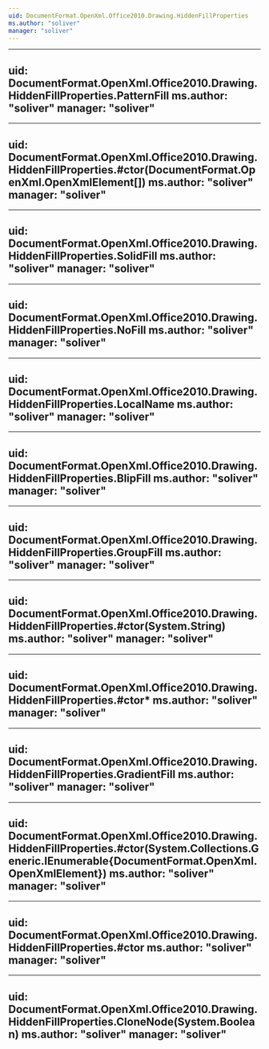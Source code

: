 ```yaml
---
uid: DocumentFormat.OpenXml.Office2010.Drawing.HiddenFillProperties
ms.author: "soliver"
manager: "soliver"
---
```


---
uid: DocumentFormat.OpenXml.Office2010.Drawing.HiddenFillProperties.PatternFill
ms.author: "soliver"
manager: "soliver"
---

---
uid: DocumentFormat.OpenXml.Office2010.Drawing.HiddenFillProperties.#ctor(DocumentFormat.OpenXml.OpenXmlElement[])
ms.author: "soliver"
manager: "soliver"
---

---
uid: DocumentFormat.OpenXml.Office2010.Drawing.HiddenFillProperties.SolidFill
ms.author: "soliver"
manager: "soliver"
---

---
uid: DocumentFormat.OpenXml.Office2010.Drawing.HiddenFillProperties.NoFill
ms.author: "soliver"
manager: "soliver"
---

---
uid: DocumentFormat.OpenXml.Office2010.Drawing.HiddenFillProperties.LocalName
ms.author: "soliver"
manager: "soliver"
---

---
uid: DocumentFormat.OpenXml.Office2010.Drawing.HiddenFillProperties.BlipFill
ms.author: "soliver"
manager: "soliver"
---

---
uid: DocumentFormat.OpenXml.Office2010.Drawing.HiddenFillProperties.GroupFill
ms.author: "soliver"
manager: "soliver"
---

---
uid: DocumentFormat.OpenXml.Office2010.Drawing.HiddenFillProperties.#ctor(System.String)
ms.author: "soliver"
manager: "soliver"
---

---
uid: DocumentFormat.OpenXml.Office2010.Drawing.HiddenFillProperties.#ctor*
ms.author: "soliver"
manager: "soliver"
---

---
uid: DocumentFormat.OpenXml.Office2010.Drawing.HiddenFillProperties.GradientFill
ms.author: "soliver"
manager: "soliver"
---

---
uid: DocumentFormat.OpenXml.Office2010.Drawing.HiddenFillProperties.#ctor(System.Collections.Generic.IEnumerable{DocumentFormat.OpenXml.OpenXmlElement})
ms.author: "soliver"
manager: "soliver"
---

---
uid: DocumentFormat.OpenXml.Office2010.Drawing.HiddenFillProperties.#ctor
ms.author: "soliver"
manager: "soliver"
---

---
uid: DocumentFormat.OpenXml.Office2010.Drawing.HiddenFillProperties.CloneNode(System.Boolean)
ms.author: "soliver"
manager: "soliver"
---
